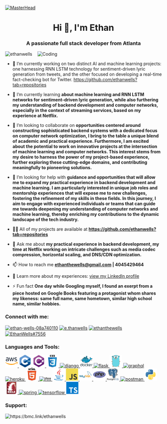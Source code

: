 [![MasterHead](https://se-images-blob.campuslabs.com/communities/5429/coverphotos/38f69255-8fdb-47bb-88dd-2de5dbe9abc8.jpg)](https://ethanwells.io)

<h1 align="center">Hi 👋, I'm Ethan</h1>
<h3 align="center">A passionate full stack developer from Atlanta</h3>
<img align="right" alt="Coding" width="400" src="https://cdn.dribbble.com/users/1162077/screenshots/3848914/programmer.gif">

<p align="left"> <img src="https://komarev.com/ghpvc/?username=ethanwells&label=Profile%20views&color=0e75b6&style=flat" alt="ethanwells" /> </p>

- 🔭 I’m currently working on two distinct AI and machine learning projects: one harnessing RNN LSTM technology for sentiment-driven lyric generation from tweets, and the other focused on developing a real-time fact-checking bot for Twitter. https://github.com/ethanwells?tab=repositories

- 🌱 I’m currently learning **about machine learning and RNN LSTM networks for sentiment-driven lyric generation, while also furthering my understanding of backend development and computer networks, especially in the context of streaming services, based on my experience at Netflix.**

- 👯 I’m looking to collaborate on **opportunities centered around constructing sophisticated backend systems with a dedicated focus on computer network optimization, I bring to the table a unique blend of academic and practical experience. Furthermore, I am excited about the potential to work on innovative projects at the intersection of machine learning and computer networks. This interest stems from my desire to harness the power of my project-based experience, further exploring these cutting-edge domains, and contributing meaningfully to pioneering solutions.**

- 🤝 I’m looking for help with **guidance and opportunities that will allow me to expand my practical experience in backend development and machine learning. I am particularly interested in unique job roles and mentorship experiences that will expose me to new challenges, fostering the refinement of my skills in these fields. In this journey, I aim to engage with experienced individuals or teams that can guide me towards deepening my understanding of computer networks and machine learning, thereby enriching my contributions to the dynamic landscape of the tech industry.**

- 👨‍💻 All of my projects are available at **https://github.com/ethanwells?tab=repositories**

- 💬 Ask me about **my practical experience in backend development, my time at Netflix working on intricate challenges such as media codec compression, horizontal scaling, and DNS/CDN optimization.**

- 📫 How to reach me **ethanthewells@gmail.com | 4045429464**

- 📄 Learn more about my experiences: [view my LinkedIn profile](https://www.linkedin.com/in/ethan-wells-08a740110/)

- ⚡ Fun fact **One day while Googling myself, I found an exerpt from a piece hosted on Google Books featuring a protagonist whom shares my likeness: same full name, same hometown, similar high school name, similar hobbies.**

<h3 align="left">Connect with me:</h3>
<p align="left">
<a href="https://linkedin.com/in/ethan-wells-08a740110" target="blank"><img align="center" src="https://raw.githubusercontent.com/rahuldkjain/github-profile-readme-generator/master/src/images/icons/Social/linked-in-alt.svg" alt="ethan-wells-08a740110" height="30" width="40" /></a>
<a href="https://instagram.com/e.thanwells" target="blank"><img align="center" src="https://raw.githubusercontent.com/rahuldkjain/github-profile-readme-generator/master/src/images/icons/Social/instagram.svg" alt="e.thanwells" height="30" width="40" /></a>
<a href="https://www.leetcode.com/ethanthewells" target="blank"><img align="center" src="https://raw.githubusercontent.com/rahuldkjain/github-profile-readme-generator/master/src/images/icons/Social/leet-code.svg" alt="ethanthewells" height="30" width="40" /></a>
<a href="https://discord.gg/EthanWells#7556" target="blank"><img align="center" src="https://raw.githubusercontent.com/rahuldkjain/github-profile-readme-generator/master/src/images/icons/Social/discord.svg" alt="EthanWells#7556" height="30" width="40" /></a>
</p>

<h3 align="left">Languages and Tools:</h3>
<p align="left"> <a href="https://aws.amazon.com" target="_blank" rel="noreferrer"> <img src="https://raw.githubusercontent.com/devicons/devicon/master/icons/amazonwebservices/amazonwebservices-original-wordmark.svg" alt="aws" width="40" height="40"/> </a> <a href="https://www.w3schools.com/cpp/" target="_blank" rel="noreferrer"> <img src="https://raw.githubusercontent.com/devicons/devicon/master/icons/cplusplus/cplusplus-original.svg" alt="cplusplus" width="40" height="40"/> </a> <a href="https://www.w3schools.com/cs/" target="_blank" rel="noreferrer"> <img src="https://raw.githubusercontent.com/devicons/devicon/master/icons/csharp/csharp-original.svg" alt="csharp" width="40" height="40"/> </a> <a href="https://www.w3schools.com/css/" target="_blank" rel="noreferrer"> <img src="https://raw.githubusercontent.com/devicons/devicon/master/icons/css3/css3-original-wordmark.svg" alt="css3" width="40" height="40"/> </a> <a href="https://www.djangoproject.com/" target="_blank" rel="noreferrer"> <img src="https://cdn.worldvectorlogo.com/logos/django.svg" alt="django" width="40" height="40"/> </a> <a href="https://www.docker.com/" target="_blank" rel="noreferrer"> <img src="https://raw.githubusercontent.com/devicons/devicon/master/icons/docker/docker-original-wordmark.svg" alt="docker" width="40" height="40"/> </a> <a href="https://flask.palletsprojects.com/" target="_blank" rel="noreferrer"> <img src="https://www.vectorlogo.zone/logos/pocoo_flask/pocoo_flask-icon.svg" alt="flask" width="40" height="40"/> </a> <a href="https://golang.org" target="_blank" rel="noreferrer"> <img src="https://raw.githubusercontent.com/devicons/devicon/master/icons/go/go-original.svg" alt="go" width="40" height="40"/> </a> <a href="https://graphql.org" target="_blank" rel="noreferrer"> <img src="https://www.vectorlogo.zone/logos/graphql/graphql-icon.svg" alt="graphql" width="40" height="40"/> </a> <a href="https://heroku.com" target="_blank" rel="noreferrer"> <img src="https://www.vectorlogo.zone/logos/heroku/heroku-icon.svg" alt="heroku" width="40" height="40"/> </a> <a href="https://www.w3.org/html/" target="_blank" rel="noreferrer"> <img src="https://raw.githubusercontent.com/devicons/devicon/master/icons/html5/html5-original-wordmark.svg" alt="html5" width="40" height="40"/> </a> <a href="https://ifttt.com/" target="_blank" rel="noreferrer"> <img src="https://www.vectorlogo.zone/logos/ifttt/ifttt-ar21.svg" alt="ifttt" width="40" height="40"/> </a> <a href="https://www.java.com" target="_blank" rel="noreferrer"> <img src="https://raw.githubusercontent.com/devicons/devicon/master/icons/java/java-original.svg" alt="java" width="40" height="40"/> </a> <a href="https://developer.mozilla.org/en-US/docs/Web/JavaScript" target="_blank" rel="noreferrer"> <img src="https://raw.githubusercontent.com/devicons/devicon/master/icons/javascript/javascript-original.svg" alt="javascript" width="40" height="40"/> </a> <a href="https://www.mysql.com/" target="_blank" rel="noreferrer"> <img src="https://raw.githubusercontent.com/devicons/devicon/master/icons/mysql/mysql-original-wordmark.svg" alt="mysql" width="40" height="40"/> </a> <a href="https://www.php.net" target="_blank" rel="noreferrer"> <img src="https://raw.githubusercontent.com/devicons/devicon/master/icons/php/php-original.svg" alt="php" width="40" height="40"/> </a> <a href="https://www.postgresql.org" target="_blank" rel="noreferrer"> <img src="https://raw.githubusercontent.com/devicons/devicon/master/icons/postgresql/postgresql-original-wordmark.svg" alt="postgresql" width="40" height="40"/> </a> <a href="https://postman.com" target="_blank" rel="noreferrer"> <img src="https://www.vectorlogo.zone/logos/getpostman/getpostman-icon.svg" alt="postman" width="40" height="40"/> </a> <a href="https://www.python.org" target="_blank" rel="noreferrer"> <img src="https://raw.githubusercontent.com/devicons/devicon/master/icons/python/python-original.svg" alt="python" width="40" height="40"/> </a> <a href="https://rubyonrails.org" target="_blank" rel="noreferrer"> <img src="https://raw.githubusercontent.com/devicons/devicon/master/icons/rails/rails-original-wordmark.svg" alt="rails" width="40" height="40"/> </a> <a href="https://spring.io/" target="_blank" rel="noreferrer"> <img src="https://www.vectorlogo.zone/logos/springio/springio-icon.svg" alt="spring" width="40" height="40"/> </a> <a href="https://www.tensorflow.org" target="_blank" rel="noreferrer"> <img src="https://www.vectorlogo.zone/logos/tensorflow/tensorflow-icon.svg" alt="tensorflow" width="40" height="40"/> </a> <a href="https://www.typescriptlang.org/" target="_blank" rel="noreferrer"> <img src="https://raw.githubusercontent.com/devicons/devicon/master/icons/typescript/typescript-original.svg" alt="typescript" width="40" height="40"/> </a> </p>

<h3 align="left">Support:</h3>
<p><a href="https://www.buymeacoffee.com/https://bmc.link/ethanwells"> <img align="left" src="https://cdn.buymeacoffee.com/buttons/v2/default-yellow.png" height="50" width="210" alt="https://bmc.link/ethanwells" /></a></p><br><br>

